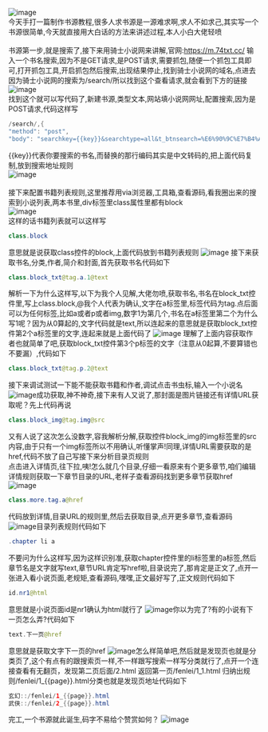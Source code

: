 ![image](/png/0.jpg)<br >今天手打一篇制作书源教程,很多人求书源是一源难求啊,求人不如求己,其实写一个书源很简单,今天就直接用大白话的方法来讲述过程,本人小白大佬轻喷<br ><br >
书源第一步,就是搜索了,接下来用骑士小说网来讲解,官网:https://m.74txt.cc/ 输入一个书名搜索,因为不是GET请求,是POST请求,需要抓包,随便一个抓包工具即可,打开抓包工具,开启抓包然后搜索,出现结果停止,找到骑士小说网的域名,点进去因为骑士小说网的搜索为/search/所以找到这个查看请求,就会看到下方的链接<br >
![image](/png/1.JPG)<br >
找到这个就可以写代码了,新建书源,类型文本,网站填小说网网址,配置搜索,因为是POST请求,代码这样写
```java
/search/,{
"method": "post",
"body": "searchkey={{key}}&searchtype=all&t_btnsearch=%E6%90%9C%E7%B4%A2"}
```
{{key}}代表你要搜索的书名,而替换的那行编码其实是中文转码的,把上面代码复制,放到搜索地址规则<br >
![image](/png/2.JPG)<br >
<br >接下来配置书籍列表规则,这里推荐用via浏览器,工具箱,查看源码,看我圈出来的搜索到小说列表,两本书里,div标签里class属性里都有block<br >
![image](/png/3.JPG)<br >
这样的话书籍列表就可以这样写
```java
class.block
```
意思就是说获取class控件的block,上面代码放到书籍列表规则
![image](/png/4.JPG)
接下来获取书名,分类,作者,简介和封面,首先获取书名代码如下
```java
class.block_txt@tag.a.1@text
```
解析一下为什么这样写,以下为我个人见解,大佬勿喷,获取书名,书名在block_txt控件里,写上class.block,@我个人代表为确认,文字在a标签里,标签代码为tag.点后面可以为任何标签,比如a或者p或者img,数字1为第几个,书名在a标签里第二个为什么写1呢？因为从0算起的,文字代码就是text,所以连起来的意思就是获取block_txt控件第2个a标签里的文字,连起来就是上面代码了
![image](/png/5.JPG)
理解了上面内容获取作者也就简单了吧,获取block_txt控件第3个p标签的文字（注意从0起算,不要算错也不要漏）,代码如下
```java
class.block_txt@tag.p.2@text
```
接下来调试测试一下能不能获取书籍和作者,调试点击书虫标,输入一个小说名
![image](/png/6.PNG)成功获取,神不神奇,接下来有人又说了,那封面是图片链接还有详情URL获取呢？先上代码再说
```java
class.block_img@tag.img@src
```
又有人说了这次怎么没数字,容我解析分解,获取控件block_img的img标签里的src内容,由于只有一个img标签所以不用确认,听懂掌声!同理,详情URL需要获取的是href,代码不放了自己写接下来分析目录页规则<br >点击进入详情页,往下拉,咦!怎么就几个目录,仔细一看原来有个更多章节,咱们编辑详情规则获取一下章节目录的URL,老样子查看源码找到更多章节获取href
![image](/png/7.JPG)

```java
class.more.tag.a@href
```
代码放到详情,目录URL的规则里,然后去获取目录,点开更多章节,查看源码
![image](/png/8.JPG)目录列表规则代码如下
```java
.chapter li a
```
不要问为什么这样写,因为这样识别准,获取chapter控件里的li标签里的a标签,然后章节名是文字就写text,章节URL肯定写href啦,目录说完了,那肯定是正文了,点开一张进入看小说页面,老规矩,查看源码,嘿嘿,正文最好写了,正文规则代码如下
```java
id.nr1@html
```
意思就是小说页面id是nr1确认为html就行了
![image](/png/9.JPG)你以为完了?有的小说有下一页怎么弄?代码如下
```java
text.下一页@href
```
意思就是获取文字下一页的href
![image](/png/10.JPG)怎么样简单吧,然后就是发现页也就是分类页了,这个有点有的跟搜索页一样,不一样跟写搜索一样写分类就行了,点开一个连接查看有无翻页，发现第二页后面/2.html 返回第一页/fenlei/1_1.html 归纳出规则/fenlei/1_{{page}}.html分类也就是发现页地址代码如下
```java
玄幻::/fenlei/1_{{page}}.html
武侠::/fenlei/2_{{page}}.html
```
完工,一个书源就此诞生,码字不易给个赞赏如何？
![image](/png/ZS.JPG)
